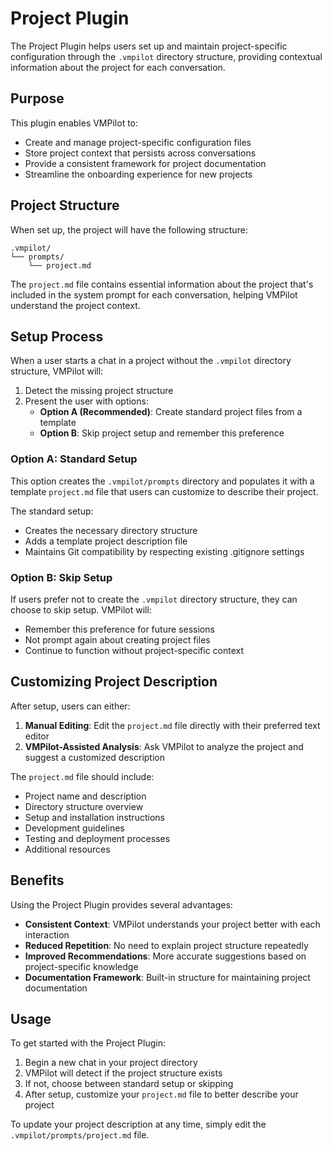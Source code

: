 # Project Plugin

The Project Plugin helps users set up and maintain project-specific configuration through the `.vmpilot` directory structure, providing contextual information about the project for each conversation.

## Purpose

This plugin enables VMPilot to:

- Create and manage project-specific configuration files
- Store project context that persists across conversations
- Provide a consistent framework for project documentation
- Streamline the onboarding experience for new projects

## Project Structure

When set up, the project will have the following structure:

```
.vmpilot/
└── prompts/
    └── project.md
```

The `project.md` file contains essential information about the project that's included in the system prompt for each conversation, helping VMPilot understand the project context.

## Setup Process

When a user starts a chat in a project without the `.vmpilot` directory structure, VMPilot will:

1. Detect the missing project structure
2. Present the user with options:
   - **Option A (Recommended)**: Create standard project files from a template
   - **Option B**: Skip project setup and remember this preference

### Option A: Standard Setup

This option creates the `.vmpilot/prompts` directory and populates it with a template `project.md` file that users can customize to describe their project.

The standard setup:

- Creates the necessary directory structure
- Adds a template project description file
- Maintains Git compatibility by respecting existing .gitignore settings

### Option B: Skip Setup

If users prefer not to create the `.vmpilot` directory structure, they can choose to skip setup. VMPilot will:

- Remember this preference for future sessions
- Not prompt again about creating project files
- Continue to function without project-specific context

## Customizing Project Description

After setup, users can either:

1. **Manual Editing**: Edit the `project.md` file directly with their preferred text editor
2. **VMPilot-Assisted Analysis**: Ask VMPilot to analyze the project and suggest a customized description

The `project.md` file should include:

- Project name and description
- Directory structure overview
- Setup and installation instructions
- Development guidelines
- Testing and deployment processes
- Additional resources

## Benefits

Using the Project Plugin provides several advantages:

- **Consistent Context**: VMPilot understands your project better with each interaction
- **Reduced Repetition**: No need to explain project structure repeatedly
- **Improved Recommendations**: More accurate suggestions based on project-specific knowledge
- **Documentation Framework**: Built-in structure for maintaining project documentation

## Usage

To get started with the Project Plugin:

1. Begin a new chat in your project directory
2. VMPilot will detect if the project structure exists
3. If not, choose between standard setup or skipping
4. After setup, customize your `project.md` file to better describe your project

To update your project description at any time, simply edit the `.vmpilot/prompts/project.md` file.
